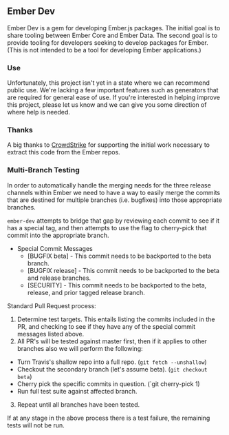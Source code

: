 ## Ember Dev

Ember Dev is a gem for developing Ember.js packages. The initial goal is
to share tooling between Ember Core and Ember Data. The second goal is
to provide tooling for developers seeking to develop packages for Ember.
(This is not intended to be a tool for developing Ember applications.)

### Use

Unfortunately, this project isn't yet in a state where we can recommend
public use. We're lacking a few important features such as generators
that are required for general ease of use. If you're interested in
helping improve this project, please let us know and we can give you
some direction of where help is needed.

### Thanks

A big thanks to [CrowdStrike](http://www.crowdstrike.com/) for
supporting the initial work necessary to extract this code from the
Ember repos. 

### Multi-Branch Testing

In order to automatically handle the merging needs for the three release
channels within Ember we need to have a way to easily merge the commits
that are destined for multiple branches (i.e. bugfixes) into those appropriate
branches.

`ember-dev` attempts to bridge that gap by reviewing each commit to see if it
has a special tag, and then attempts to use the flag to cherry-pick that
commit into the appropriate branch.

* Special Commit Messages
  * [BUGFIX beta] - This commit needs to be backported to the beta branch.
  * [BUGFIX release] - This commit needs to be backported to the beta and release branches.
  * [SECURITY] - This commit needs to be backported to the beta, release, and prior tagged release branch.


Standard Pull Request process:

1. Determine test targets. This entails listing the commits included in the PR, and
  checking to see if they have any of the special commit messages listed above.
2. All PR's will be tested against master first, then if it applies to other branches
  also we will perform the following:
  * Turn Travis's shallow repo into a full repo. (`git fetch --unshallow`)
  * Checkout the secondary branch (let's assume beta). (`git checkout beta`)
  * Cherry pick the specific commits in question. (`git cherry-pick <SHA>1)
  * Run full test suite against affected branch.
3. Repeat until all branches have been tested.

If at any stage in the above process there is a test failure, the remaining tests will not be run.

